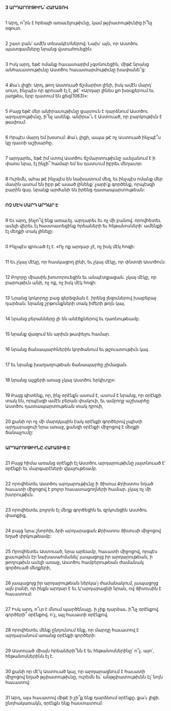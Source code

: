 **3 ԱՐԴԱՐՈՒԹԻՒՆ՝ ՀԱՒԱՏՈՎ**

\
1 Արդ, ո՞րն է հրեայի առաւելութիւնը, կամ թլփատութիւնից ի՞նչ օգուտ.

\
2 շատ բան՝ ամէն տեսակէտներով: Նախ՝ այն, որ Աստծու պատգամները նրանց վստահուեցին:

\
3 Իսկ արդ, եթէ ոմանք հաւատարիմ չգտնուեցին, միթէ նրանց անհաւատութիւնը Աստծու հաւատարմութիւնը խափանե՞ց:

\
4 Քա՛ւ լիցի: Արդ, թող Աստուած ճշմարիտ լինի, իսկ ամէն մարդ՝ սուտ, ինչպէս որ գրուած էլ է, թէ՝
«Արդար լինես քո խօսքերում
եւ յաղթես, երբ դատում են քեզ(1063)»:

\
5 Բայց եթէ մեր անիրաւութիւնը ցայտուն է դարձնում Աստծու արդարութիւնը, ի՞նչ ասենք. անիրա՞ւ է Աստուած, որ բարկութիւն է թափում:

\
6 Որպէս մարդ եմ խօսում: Քա՛ւ լիցի, ապա թէ ոչ Աստուած ինչպէ՞ս կը դատի աշխարհը.

\
7 արդարեւ, եթէ իմ ստով Աստծու ճշմարտութիւնը աւելանում է ի փառս նրա, էլ ինչի՞ համար եմ ես դատւում իբրեւ մեղաւոր:

\
8 Ուրեմն, ահա թէ ինչպէս են նախատում մեզ, եւ ինչպէս ոմանք մեր մասին ասում են իբր թէ ասած լինենք՝ չարի՛ք գործենք, որպէսզի բարին գայ. նրանք արժանի են իրենց դատապարտութեան:

\
**ՈՉ ՄԷԿ ՄԱՐԴ ԱՐԴԱՐ Է**

\
9 Եւ արդ, ինչո՞վ ենք առաւել. արդարեւ եւ ոչ մի բանով. որովհետեւ աւելի վերեւ էլ հաստատեցինք հրեաների եւ հեթանոսների՝ ամենքի էլ մեղքի տակ լինելը:

\
0 Ինչպէս գրուած էլ է.
«Ոչ ոք արդար չէ, ոչ իսկ մէկ հոգի:

\
11 Եւ չկայ մէկը, որ հասկացող լինի,
եւ չկայ մէկը, որ փնտռի Աստծուն:

\
12 Բոլորը միասին խոտորուեցին եւ անպէտքացան.
չկայ մէկը, որ բարութիւն անի, ոչ ոք, ոչ իսկ մէկ հոգի:

\
13 Նրանց կոկորդը բաց գերեզման է.
իրենց լեզուներով խաբեբայ դարձան.
նրանց շրթունքների տակ իժերի թոյն կայ.

\
14 նրանց բերանները լի են անէծքներով եւ դառնութեամբ.

\
15 նրանք վազում են արիւն թափելու համար.

\
16 նրանց ճանապարհներին կործանում եւ թշուառութիւն կայ.

\
17 եւ նրանք խաղաղութեան ճանապարհը չիմացան.

\
18 նրանց աչքերի առաջ չկայ Աստծու երկիւղը»:

\
19 Բայց գիտենք, որ, ինչ օրէնքն ասում է, ասում է նրանց, որ օրէնքի տակ են, որպէսզի ամէն բերան փակուի, եւ ամբողջ աշխարհը Աստծու դատապարտութեան տակ դրուի,

\
20 քանի որ ոչ մի մարդկային էակ օրէնքի գործերով չպիտի արդարացուի նրա առաջ, քանզի օրէնքի միջոցով է մեղքի ճանաչումը:

\
**ԱՐԴԱՐՈՒԹԻՒՆԸ ՀԱՒԱՏԻՑ Է**

\
21 Բայց հիմա առանց օրէնքի էլ Աստծու արդարութիւնը յայտնուած է՝ օրէնքի եւ մարգարէների վկայութեամբ.

\
22 որովհետեւ Աստծու արդարութիւնը ի Յիսուս Քրիստոս եղած հաւատի միջոցով է բոլոր հաւատացողների համար. չկայ ոչ մի խտրութիւն.

\
23 որովհետեւ բոլորն էլ մեղք գործեցին եւ զրկուեցին Աստծու փառքից,

\
24 բայց նրա շնորհիւ ձրի արդարացան Քրիստոս Յիսուսի միջոցով եղած փրկութեամբ:

\
25 Որովհետեւ Աստուած, նրա արեամբ, հաւատի միջոցով, որպէս քաւութիւն էր նախասահմանել՝ յապացոյց իր արդարութեան, ի թողութիւն աւելի առաջ, Աստծու համբերութեան ժամանակ գործուած մեղքերի,

\
26 յապացոյց իր արդարութեան ներկա՛յ ժամանակում, յապացոյց այն բանի, որ ինքն արդար է եւ կ՚արդարացնի նրան, ով Յիսուսին է հաւատում:

\
27 Իսկ արդ, ո՞ւր է մնում պարծենալը. ի չիք դարձաւ. ի՞նչ օրէնքով. գործերի՞ օրէնքով. ո՛չ, այլ հաւատի օրէնքով.

\
28 որովհետեւ մենք ընդունում ենք, որ մարդը հաւատով է արդարանում առանց օրէնքի գործերի:

\
29 Աստուած միայն հրեաների՞նն է եւ հեթանոսներինը՝ ո՞չ. այո՛, հեթանոսներինն էլ է.

\
30 քանի որ մէ՛կ Աստուած կայ, որ արդարացնում է հաւատի միջոցով եղած թլփատութիւնը, ուրեմն եւ՝ անթլփատութիւնն էլ՝ նոյն հաւատով:

\
31 Արդ, այս հաւատով միթէ ի չի՞ք ենք դարձնում օրէնքը. քա՛ւ լիցի. ընդհակառակն, օրէնքն ենք հաստատում:
